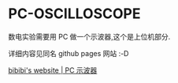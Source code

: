 # PC-OSCILLOSCOPE

数电实验需要用 PC 做一个示波器,这个是上位机部分.

详细内容见同名 github pages 网站 :-D

[bibibi's website | PC 示波器](https://yishiyu.github.io/2019/11/22/PC%E7%A4%BA%E6%B3%A2%E5%99%A8/)

